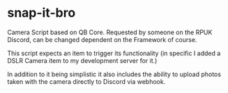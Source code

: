 # snap-it-bro
Camera Script based on QB Core.
Requested by someone on the RPUK Discord, can be changed dependent on the Framework of course.

This script expects an item to trigger its functionality (in specific I added a DSLR Camera item to my development server for it.)

In addition to it being simplistic it also includes the ability to upload photos taken with the camera directly to Discord via webhook.
